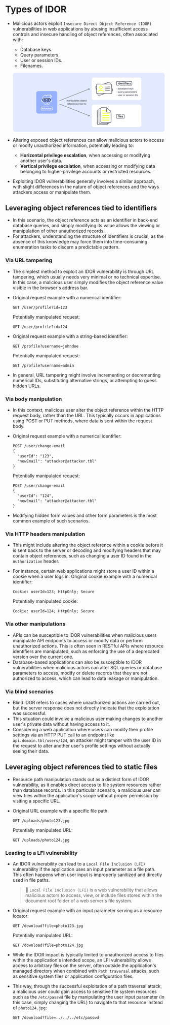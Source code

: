 # Types of IDOR

* Malicious actors exploit `Insecure Direct Object Reference (IDOR)` vulnerabilities in web applications by abusing insufficient access controls and insecure handling of object references, often associated with:
  * Database keys.
  * Query parameters.
  * User or session IDs.
  * Filenames.

  ![Types of IDOR][1]

* Altering exposed object references can allow malicious actors to access or modify unauthorized information, potentially leading to:
  * **Horizontal privilege escalation**, when accessing or modifying another user's data.
  * **Vertical privilege escalation**, when accessing or modifying data belonging to higher-privilege accounts or restricted resources.
* Exploiting IDOR vulnerabilities generally involves a similar approach, with slight differences in the nature of object references and the ways attackers access or manipulate them.

## Leveraging object references tied to identifiers

* In this scenario, the object reference acts as an identifier in back-end database queries, and simply modifying its value allows the viewing or manipulation of other unauthorized records.
* For attackers, understanding the structure of identifiers is crucial, as the absence of this knowledge may force them into time-consuming enumeration tasks to discern a predictable pattern.

### Via URL tampering

* The simplest method to exploit an IDOR vulnerability is through URL tampering, which usually needs very minimal or no technical expertise. In this case, a malicious user simply modifies the object reference value visible in the browser's address bar.
* Original request example with a numerical identifier:

  ```http
  GET /user/profile?id=123
  ```

  Potentially manipulated request:

  ```http
  GET /user/profile?id=124
  ```

* Original request example with a string-based identifier:

  ```http
  GET /profile?username=johndoe
  ```

  Potentially manipulated request:

  ```http
  GET /profile?username=admin
  ```

* In general, URL tampering might involve incrementing or decrementing numerical IDs, substituting alternative strings, or attempting to guess hidden URLs.

### Via body manipulation

* In this context, malicious user alter the object reference within the HTTP request body, rather than the URL. This typically occurs in applications using POST or PUT methods, where data is sent within the request body.
* Original request example with a numerical identifier:

  ```text
  POST /user/change-email
  {
    "userId": "123",
    "newEmail": "attacker@attacker.tbl"
  }
  ```

  Potentially manipulated request:

  ```text
  POST /user/change-email
  {
    "userId": "124",
    "newEmail": "attacker@attacker.tbl"
  }
  ```

* Modifying hidden form values and other form parameters is the most common example of such scenarios.

### Via HTTP headers manipulation

* This might include altering the object reference within a cookie before it is sent back to the server or decoding and modifying headers that may contain object references, such as changing a user ID found in the `Authorization` header.
* For instance, certain web applications might store a user ID within a cookie when a user logs in. Original cookie example with a numerical identifier:

  ```http
  Cookie: userId=123; HttpOnly; Secure
  ```

  Potentially manipulated cookie:

  ```http
  Cookie: userId=124; HttpOnly; Secure
  ```

### Via other manipulations

* APIs can be susceptible to IDOR vulnerabilities when malicious users manipulate API endpoints to access or modify data or perform unauthorized actions. This is often seen in RESTful APIs where resource identifiers are manipulated, such as enforcing the use of a deprecated version over the current one.
* Database-based applications can also be susceptible to IDOR vulnerabilities when malicious actors can alter SQL queries or database parameters to access, modify or delete records that they are not authorized to access, which can lead to data leakage or manipulation.

### Via blind scenarios

* Blind IDOR refers to cases where unauthorized actions are carried out, but the server response does not directly indicate that the exploitation was successful.
* This situation could involve a malicious user making changes to another user's private data without having access to it.
* Considering a web application where users can modify their profile settings via an HTTP PUT call to an endpoint like `api.domain.tbl/users/124`, an attacker might tamper with the user ID in the request to alter another user's profile settings without actually seeing their data.

## Leveraging object references tied to static files

* Resource path manipulation stands out as a distinct form of IDOR vulnerability, as it enables direct access to file system resources rather than database records. In this particular scenario, a malicious user can view files within the application's scope without proper permission by visiting a specific URL.
* Original URL example with a specific file path:

  ```url
  GET /uploads/photo123.jpg
  ```

  Potentially manipulated URL:

  ```url
  GET /uploads/photo124.jpg
  ```

### Leading to a LFI vulnerability

* An IDOR vulnerability can lead to a `Local File Inclusion (LFI)` vulnerability if the application uses an input parameter as a file path. This often happens when user input is improperly sanitized and directly used in file paths.
  > :older_man: `Local File Inclusion (LFI)` is a web vulnerability that allows malicious actors to access, view, or include files stored within the document root folder of a web server's file system.

* Original request example with an input parameter serving as a resource locator:

  ```url
  GET /download?file=photo123.jpg
  ```

  Potentially manipulated URL:

  ```url
  GET /download?file=photo124.jpg
  ```

* While the IDOR impact is typically limited to unauthorized access to files within the application's intended scope, an LFI vulnerability allows access to arbitrary files on the server, often outside the application's managed directory when combined with `Path traversal` attacks, such as sensitive system files or application configuration files.
* This way, through the successful exploitation of a path traversal attack, a malicious user could gain access to sensitive file system resources such as the `/etc/passwd` file by manipulating the user input parameter (in this case, simply changing the URL) to navigate to that resource instead of `photo124.jpg`:

  ```url
  GET /download?file=../../../etc/passwd
  ```

[1]: /static/images/types-of-idor.png
